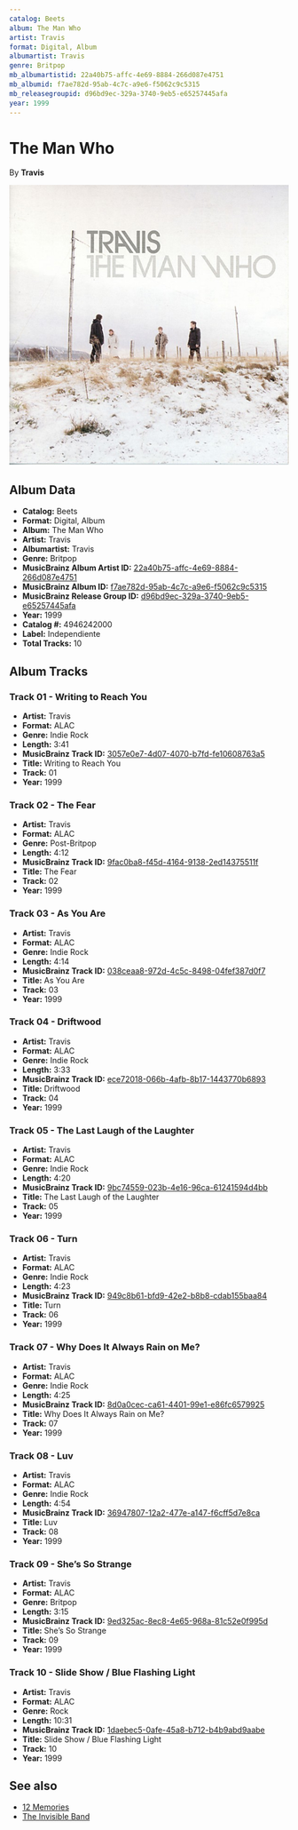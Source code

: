 ```yaml
---
catalog: Beets
album: The Man Who
artist: Travis
format: Digital, Album
albumartist: Travis
genre: Britpop
mb_albumartistid: 22a40b75-affc-4e69-8884-266d087e4751
mb_albumid: f7ae782d-95ab-4c7c-a9e6-f5062c9c5315
mb_releasegroupid: d96bd9ec-329a-3740-9eb5-e65257445afa
year: 1999
---
```


# The Man Who

By **Travis**

![](../../assets/beetscovers/Travis-The_Man_Who.jpg)

## Album Data

- **Catalog:** Beets
- **Format:** Digital, Album
- **Album:** The Man Who
- **Artist:** Travis
- **Albumartist:** Travis
- **Genre:** Britpop
- **MusicBrainz Album Artist ID:** [22a40b75-affc-4e69-8884-266d087e4751](https://musicbrainz.org/artist/22a40b75-affc-4e69-8884-266d087e4751)
- **MusicBrainz Album ID:** [f7ae782d-95ab-4c7c-a9e6-f5062c9c5315](https://musicbrainz.org/release/f7ae782d-95ab-4c7c-a9e6-f5062c9c5315)
- **MusicBrainz Release Group ID:** [d96bd9ec-329a-3740-9eb5-e65257445afa](https://musicbrainz.org/release-group/d96bd9ec-329a-3740-9eb5-e65257445afa)
- **Year:** 1999
- **Catalog #:** 4946242000
- **Label:** Independiente
- **Total Tracks:** 10

## Album Tracks

### Track 01 - Writing to Reach You

- **Artist:** Travis
- **Format:** ALAC
- **Genre:** Indie Rock
- **Length:** 3:41
- **MusicBrainz Track ID:** [3057e0e7-4d07-4070-b7fd-fe10608763a5](https://musicbrainz.org/recording/3057e0e7-4d07-4070-b7fd-fe10608763a5)
- **Title:** Writing to Reach You
- **Track:** 01
- **Year:** 1999

### Track 02 - The Fear

- **Artist:** Travis
- **Format:** ALAC
- **Genre:** Post-Britpop
- **Length:** 4:12
- **MusicBrainz Track ID:** [9fac0ba8-f45d-4164-9138-2ed14375511f](https://musicbrainz.org/recording/9fac0ba8-f45d-4164-9138-2ed14375511f)
- **Title:** The Fear
- **Track:** 02
- **Year:** 1999

### Track 03 - As You Are

- **Artist:** Travis
- **Format:** ALAC
- **Genre:** Indie Rock
- **Length:** 4:14
- **MusicBrainz Track ID:** [038ceaa8-972d-4c5c-8498-04fef387d0f7](https://musicbrainz.org/recording/038ceaa8-972d-4c5c-8498-04fef387d0f7)
- **Title:** As You Are
- **Track:** 03
- **Year:** 1999

### Track 04 - Driftwood

- **Artist:** Travis
- **Format:** ALAC
- **Genre:** Indie Rock
- **Length:** 3:33
- **MusicBrainz Track ID:** [ece72018-066b-4afb-8b17-1443770b6893](https://musicbrainz.org/recording/ece72018-066b-4afb-8b17-1443770b6893)
- **Title:** Driftwood
- **Track:** 04
- **Year:** 1999

### Track 05 - The Last Laugh of the Laughter

- **Artist:** Travis
- **Format:** ALAC
- **Genre:** Indie Rock
- **Length:** 4:20
- **MusicBrainz Track ID:** [9bc74559-023b-4e16-96ca-61241594d4bb](https://musicbrainz.org/recording/9bc74559-023b-4e16-96ca-61241594d4bb)
- **Title:** The Last Laugh of the Laughter
- **Track:** 05
- **Year:** 1999

### Track 06 - Turn

- **Artist:** Travis
- **Format:** ALAC
- **Genre:** Indie Rock
- **Length:** 4:23
- **MusicBrainz Track ID:** [949c8b61-bfd9-42e2-b8b8-cdab155baa84](https://musicbrainz.org/recording/949c8b61-bfd9-42e2-b8b8-cdab155baa84)
- **Title:** Turn
- **Track:** 06
- **Year:** 1999

### Track 07 - Why Does It Always Rain on Me?

- **Artist:** Travis
- **Format:** ALAC
- **Genre:** Indie Rock
- **Length:** 4:25
- **MusicBrainz Track ID:** [8d0a0cec-ca61-4401-99e1-e86fc6579925](https://musicbrainz.org/recording/8d0a0cec-ca61-4401-99e1-e86fc6579925)
- **Title:** Why Does It Always Rain on Me?
- **Track:** 07
- **Year:** 1999

### Track 08 - Luv

- **Artist:** Travis
- **Format:** ALAC
- **Genre:** Indie Rock
- **Length:** 4:54
- **MusicBrainz Track ID:** [36947807-12a2-477e-a147-f6cff5d7e8ca](https://musicbrainz.org/recording/36947807-12a2-477e-a147-f6cff5d7e8ca)
- **Title:** Luv
- **Track:** 08
- **Year:** 1999

### Track 09 - She’s So Strange

- **Artist:** Travis
- **Format:** ALAC
- **Genre:** Britpop
- **Length:** 3:15
- **MusicBrainz Track ID:** [9ed325ac-8ec8-4e65-968a-81c52e0f995d](https://musicbrainz.org/recording/9ed325ac-8ec8-4e65-968a-81c52e0f995d)
- **Title:** She’s So Strange
- **Track:** 09
- **Year:** 1999

### Track 10 - Slide Show / Blue Flashing Light

- **Artist:** Travis
- **Format:** ALAC
- **Genre:** Rock
- **Length:** 10:31
- **MusicBrainz Track ID:** [1daebec5-0afe-45a8-b712-b4b9abd9aabe](https://musicbrainz.org/recording/1daebec5-0afe-45a8-b712-b4b9abd9aabe)
- **Title:** Slide Show / Blue Flashing Light
- **Track:** 10
- **Year:** 1999


## See also

- [12 Memories](12_Memories.md)
- [The Invisible Band](The_Invisible_Band.md)

